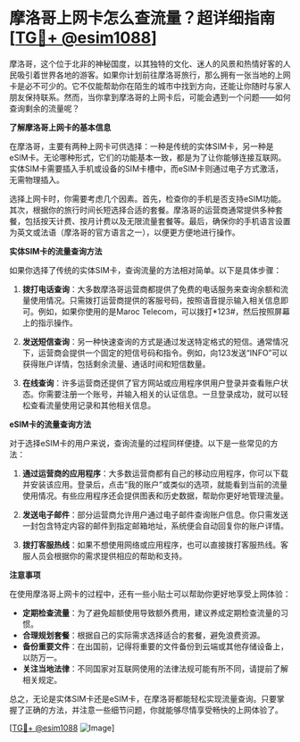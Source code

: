 # 摩洛哥上网卡怎么查流量？超详细指南[[TG💪+ @esim1088](https://t.me/s/esim1088)]

摩洛哥，这个位于北非的神秘国度，以其独特的文化、迷人的风景和热情好客的人民吸引着世界各地的游客。如果你计划前往摩洛哥旅行，那么拥有一张当地的上网卡是必不可少的。它不仅能帮助你在陌生的城市中找到方向，还能让你随时与家人朋友保持联系。然而，当你拿到摩洛哥的上网卡后，可能会遇到一个问题——如何查询剩余的流量呢？

**了解摩洛哥上网卡的基本信息**

在摩洛哥，主要有两种上网卡可供选择：一种是传统的实体SIM卡，另一种是eSIM卡。无论哪种形式，它们的功能基本一致，都是为了让你能够连接互联网。实体SIM卡需要插入手机或设备的SIM卡槽中，而eSIM卡则通过电子方式激活，无需物理插入。

选择上网卡时，你需要考虑几个因素。首先，检查你的手机是否支持eSIM功能。其次，根据你的旅行时间长短选择合适的套餐。摩洛哥的运营商通常提供多种套餐，包括按天计费、按月计费以及无限流量套餐等。最后，确保你的手机语言设置为英文或法语（摩洛哥的官方语言之一），以便更方便地进行操作。

**实体SIM卡的流量查询方法**

如果你选择了传统的实体SIM卡，查询流量的方法相对简单。以下是具体步骤：

1. **拨打电话查询**：大多数摩洛哥运营商都提供了免费的电话服务来查询余额和流量使用情况。只需拨打运营商提供的客服号码，按照语音提示输入相关信息即可。例如，如果你使用的是Maroc Telecom，可以拨打*123#，然后按照屏幕上的指示操作。

2. **发送短信查询**：另一种快速查询的方式是通过发送特定格式的短信。通常情况下，运营商会提供一个固定的短信号码和指令。例如，向123发送“INFO”可以获得账户详情，包括剩余流量、通话时间和短信数量。

3. **在线查询**：许多运营商还提供了官方网站或应用程序供用户登录并查看账户状态。你需要注册一个账号，并输入相关的认证信息。一旦登录成功，就可以轻松查看流量使用记录和其他相关信息。

**eSIM卡的流量查询方法**

对于选择eSIM卡的用户来说，查询流量的过程同样便捷。以下是一些常见的方法：

1. **通过运营商的应用程序**：大多数运营商都有自己的移动应用程序，你可以下载并安装该应用。登录后，点击“我的账户”或类似的选项，就能看到当前的流量使用情况。有些应用程序还会提供图表和历史数据，帮助你更好地管理流量。

2. **发送电子邮件**：部分运营商允许用户通过电子邮件查询账户信息。你只需发送一封包含特定内容的邮件到指定邮箱地址，系统便会自动回复你的账户详情。

3. **拨打客服热线**：如果不想使用网络或应用程序，也可以直接拨打客服热线。客服人员会根据你的需求提供相应的帮助和支持。

**注意事项**

在使用摩洛哥上网卡的过程中，还有一些小贴士可以帮助你更好地享受上网体验：

- **定期检查流量**：为了避免超额使用导致额外费用，建议养成定期检查流量的习惯。
- **合理规划套餐**：根据自己的实际需求选择适合的套餐，避免浪费资源。
- **备份重要文件**：在出国前，记得将重要的文件备份到云端或其他存储设备上，以防万一。
- **关注当地法律**：不同国家对互联网使用的法律法规可能有所不同，请提前了解相关规定。

总之，无论是实体SIM卡还是eSIM卡，在摩洛哥都能轻松实现流量查询。只要掌握了正确的方法，并注意一些细节问题，你就能够尽情享受畅快的上网体验了。

[[TG💪+ @esim1088](https://t.me/s/esim1088) ![Image](https://i.postimg.cc/4NQfJmqS/Snipaste-2025-05-13-00-14-12.png)]
